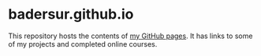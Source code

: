 # badersur.github.io
This repository hosts the contents of [my GitHub pages](https://badersur.github.io/). It has links to some of my projects and completed online courses.